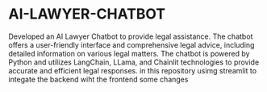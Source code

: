 # AI-LAWYER-CHATBOT
Developed an AI Lawyer Chatbot to provide legal assistance. The chatbot offers a user-friendly interface and comprehensive legal advice, including detailed information on various legal matters. The chatbot is powered by Python and utilizes LangChain, LLama, and Chainlit technologies to provide accurate and efficient legal responses. in this repository
usimg streamlit to integate the backend wiht the frontend
 some changes
 
